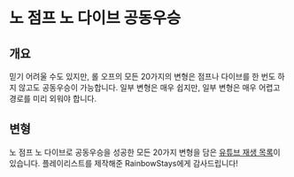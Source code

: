 # 노 점프 노 다이브 공동우승

## 개요

믿기 어려울 수도 있지만, 롤 오프의 모든 20가지의 변형은 점프나 다이브를 한 번도 하지 않고도 공동우승이 가능합니다. 일부 변형은 매우 쉽지만, 일부 변형은 매우 어렵고 경로를 미리 외워야 합니다.

## 변형

노 점프 노 다이브로 공동우승을 성공한 모든 20가지 변형을 담은 [유튜브 재생 목록](https://youtube.com/playlist?list=PL1sF1RHb6YqNGeD2soXQ82R-3JmOssCw5)이 있습니다. 플레이리스트를 제작해준 RainbowStays에게 감사드립니다!
